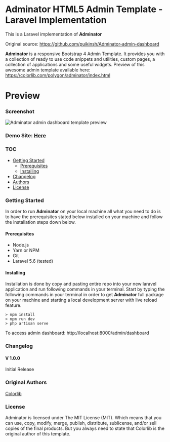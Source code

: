 # Adminator HTML5 Admin Template - Laravel Implementation
This is a Laravel implementation of **Adminator** 

Original source: https://github.com/puikinsh/Adminator-admin-dashboard

**Adminator** is a responsive Bootstrap 4 Admin Template. It provides you with a collection of ready to use code snippets and utilities, custom pages, a collection of applications and some useful widgets. Preview of this awesome admin template available here: https://colorlib.com/polygon/adminator/index.html

# Preview

### Screenshot

![Adminator admin dashboard template preview](https://colorlib.com/wp/wp-content/uploads/sites/2/adminator-free-admin-dashboard-template.jpg)

### Demo Site: [Here](https://colorlib.com/polygon/adminator/index.html)

### TOC
- [Getting Started](#getting-started)
  - [Prerequisites](#prerequisites)
  - [Installing](#installing)
- [Changelog](#changelog)
- [Authors](#authors)
- [License](#license)


### Getting Started
In order to run **Adminator** on your local machine all what you need to do is to have the prerequisites stated below installed on your machine and follow the installation steps down below.

#### Prerequisites
  - Node.js
  - Yarn or NPM
  - Git
  - Laravel 5.6 (tested)

#### Installing
Installation is done by copy and pasting entire repo into your new laravel application and run following commands in your terminal.
Start by typing the following commands in your terminal in order to get **Adminator** full package on your machine and starting a local development server with live reload feature.

```
> npm install
> npm run dev
> php artisan serve
```

To access admin dashboard: http://localhost:8000/admin/dashboard 

### Changelog
#### V 1.0.0
Initial Release
### Original Authors
[Colorlib](https://colorlib.com)
### License

Adminator is licensed under The MIT License (MIT). Which means that you can use, copy, modify, merge, publish, distribute, sublicense, and/or sell copies of the final products. But you always need to state that Colorlib is the original author of this template.
